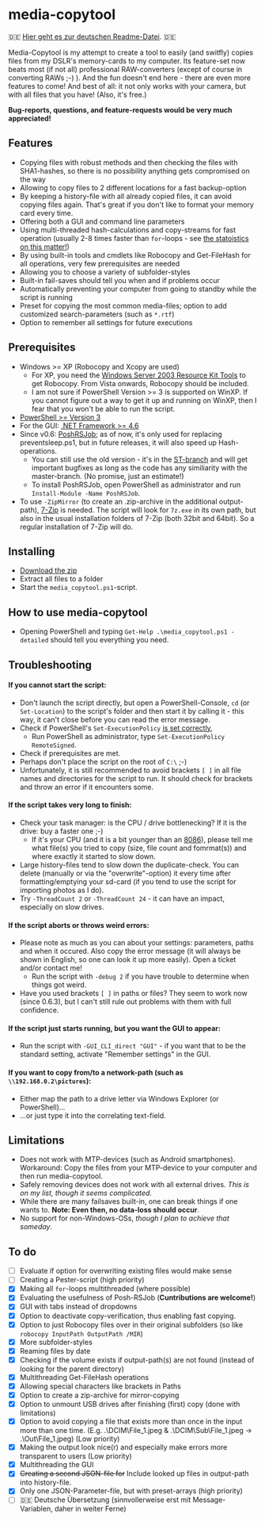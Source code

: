 # media-copytool
:de: [Hier geht es zur deutschen Readme-Datei](https://github.com/flolilo/media-copytool/blob/master/README_GER.md). :de:

Media-Copytool is my attempt to create a tool to easily (and switfly) copies files from my DSLR's memory-cards to my computer. Its feature-set now beats most (if not all) professional RAW-converters (except of course in converting RAWs ;-) ). And the fun doesn't end here - there are even more features to come! And best of all: it not only works with your camera, but with all files that you have! (Also, it's free.)


**Bug-reports, questions, and feature-requests would be very much appreciated!**

## Features
- Copying files with robust methods and then checking the files with SHA1-hashes, so there is no possibility anything gets compromised on the way
- Allowing to copy files to 2 different locations for a fast backup-option
- By keeping a history-file with all already copied files, it can avoid copying files again. That's great if you don't like to format your memory card every time.
- Offering both a GUI and command line parameters
- Using multi-threaded hash-calculations and copy-streams for fast operation (usually 2-8 times faster than `for`-loops - see [the statoistics on this matter!](https://github.com/flolilo/media-copytool/blob/master/Stats/Stats.md))
- By using built-in tools and cmdlets like Robocopy and Get-FileHash for all operations, very few prerequisites are needed
- Allowing you to choose a variety of subfolder-styles
- Built-in fail-saves should tell you when and if problems occur
- Automatically preventing your computer from going to standby while the script is running
- Preset for copying the most common media-files; option to add customized search-parameters (such as `*.rtf`)
- Option to remember all settings for future executions

## Prerequisites
- Windows >= XP (Robocopy and Xcopy are used)
    - For XP, you need the [Windows Server 2003 Resource Kit Tools](https://www.microsoft.com/en-us/download/details.aspx?id=17657) to get Robocopy. From Vista onwards, Robocopy should be included.
    - I am not sure if PowerShell Version >= 3 is supported on WinXP. If you cannot figure out a way to get it up and running on WinXP, then I fear that you won't be able to run the script.
- [PowerShell >= Version 3](https://www.microsoft.com/en-us/download/details.aspx?id=50395)
- For the GUI: [.NET Framework >= 4.6](https://www.microsoft.com/en-us/download/details.aspx?id=55170)
- Since v0.6: [PoshRSJob](https://github.com/proxb/PoshRSJob); as of now, it's only used for replacing preventsleep.ps1, but in future releases, it will also speed up Hash-operations.
    - You can still use the old version - it's in the [ST-branch](https://github.com/flolilo/media-copytool/archive/0.5---without-RSJob.zip) and will get important bugfixes as long as the code has any similiarity with the master-branch. (No promise, just an estimate!)
    - To install PoshRSJob, open PowerShell as administrator and run `Install-Module -Name PoshRSJob`.
- To use `-ZipMirror` (to create an .zip-archive in the additional output-path), [7-Zip](http://www.7-zip.org/) is needed. The script will look for `7z.exe` in its own path, but also in the usual installation folders of 7-Zip (both 32bit and 64bit). So a regular installation of 7-Zip will do.

## Installing
- [Download the zip](https://github.com/flolilo/media-copytool/archive/master.zip)
- Extract all files to a folder
- Start the `media_copytool.ps1`-script.

## How to use media-copytool
- Opening PowerShell and typing `Get-Help .\media_copytool.ps1 -detailed` should tell you everything you need.

## Troubleshooting
#### If you cannot start the script:
- Don't launch the script directly, but open a PowerShell-Console, `cd` (or `Set-Location`) to the script's folder and then start it by calling it - this way, it can't close before you can read the error message.
- Check if PowerShell's `Set-ExecutionPolicy` [is set correctly](https://superuser.com/a/106363/703240),
    - Run PowerShell as administrator, type `Set-ExecutionPolicy RemoteSigned`.
- Check if prerequisites are met.
- Perhaps don't place the script on the root of `C:\` ;-)
- Unfortunately, it is still recommended to avoid brackets `[ ]` in all file names and directories for the script to run. It should check for brackets and throw an error if it encounters some.

#### If the script takes very long to finish:
- Check your task manager: is the CPU / drive bottlenecking? If it is the drive: buy a faster one ;-)
    - If it's your CPU (and it is a bit younger than an [8086](https://en.wikipedia.org/wiki/8086)), please tell me what file(s) you tried to copy (size, file count and fomrmat(s)) and where exactly it started to slow down.
- Large history-files tend to slow down the duplicate-check. You can delete (manually or via the "overwrite"-option) it every time after formatting/emptying your sd-card (if you tend to use the script for importing photos as I do).
- Try `-ThreadCount 2` or `-ThreadCount 24` - it can have an impact, especially on slow drives.

#### If the script aborts or throws weird errors:
- Please note as much as you can about your settings: parameters, paths and when it occured. Also copy the error message (it will always be shown in English, so one can look it up more easily). Open a ticket and/or contact me!
    - Run the script with `-debug 2` if you have trouble to determine when things got weird.
- Have you used brackets `[ ]` in paths or files? They seem to work now (since 0.6.3), but I can't still rule out problems with them with full confidence.

#### If the script just starts running, but you want the GUI to appear:
- Run the script with `-GUI_CLI_direct "GUI"` - if you want that to be the standard setting, activate "Remember settings" in the GUI.

#### If you want to copy from/to a network-path (such as `\\192.168.0.2\pictures`):
- Either map the path to a drive letter via Windows Explorer (or PowerShell)...
- ...or just type it into the correlating text-field.

## Limitations
- Does not work with MTP-devices (such as Android smartphones). Workaround: Copy the files from your MTP-device to your computer and then run media-copytool.
- Safely removing devices does not work with all external drives. *This is on my list, though it seems complicated.*
- While there are many failsaves built-in, one can break things if one wants to. **Note: Even then, no data-loss should occur**.
- No support for non-Windows-OSs, *though I plan to achieve that someday*.

## To do
- [ ] Evaluate if option for overwriting existing files would make sense
- [ ] Creating a Pester-script (high priority)
- [x] Making all `for`-loops multithreaded (where possible)
- [x] Evaluating the usefulness of Posh-RSJob (**Cuntributions are welcome!**)
- [x] GUI with tabs instead of dropdowns
- [x] Option to deactivate copy-verification, thus enabling fast copying.
- [x] Option to just Robocopy files over in their original subfolders (so like `robocopy InputPath OutputPath /MIR`)
- [x] More subfolder-styles
- [x] Reaming files by date
- [x] Checking if the volume exists if output-path(s) are not found (instead of looking for the parent directory)
- [x] Multithreading Get-FileHash operations
- [x] Allowing special characters like brackets in Paths
- [x] Option to create a zip-archive for mirror-copying
- [x] Option to unmount USB drives after finishing (first) copy (done with limitations)
- [x] Option to avoid copying a file that exists more than once in the input more than one time. (E.g. .\DCIM\File_1.jpeg & .\DCIM\Sub\File_1.jpeg -> .\Out\File_1.jpeg) (Low priority)
- [x] Making the output look nice(r) and especially make errors more transparent to users (Low priority)
- [x] Multithreading the GUI
- [x] ~~Creating a second JSON-file for~~ Include looked up files in output-path into history-file.
- [x] Only one JSON-Parameter-file, but with preset-arrays (high priority)
- [ ] :de: Deutsche Übersetzung (sinnvollerweise erst mit Message-Variablen, daher in weiter Ferne)
